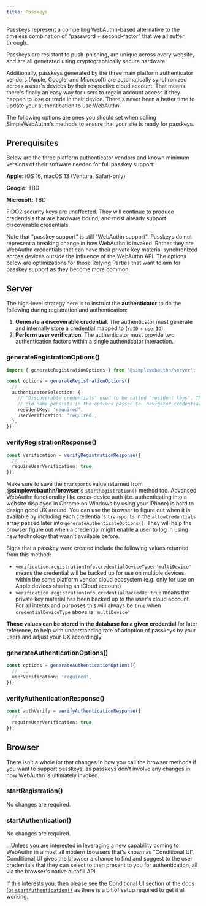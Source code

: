 ```yaml
---
title: Passkeys
---
```


Passkeys represent a compelling WebAuthn-based alternative to the timeless combination of "password + second-factor" that we all suffer through.

Passkeys are resistant to push-phishing, are unique across every website, and are all generated using cryptographically secure hardware.

Additionally, passkeys generated by the three main platform authenticator vendors (Apple, Google, and Microsoft) are automatically synchronized across a user's devices by their respective cloud account. That means there's finally an easy way for users to regain account access if they happen to lose or trade in their device. There's never been a better time to update your authentication to use WebAuthn.

The following options are ones you should set when calling SimpleWebAuthn's methods to ensure that your site is ready for passkeys.

## Prerequisites

Below are the three platform authenticator vendors and known minimum versions of their software needed for full passkey support:

**Apple:** iOS 16, macOS 13 (Ventura, Safari-only)

**Google:** TBD

**Microsoft:** TBD

FIDO2 security keys are unaffected. They will continue to produce credentials that are hardware bound, and most already support discoverable credentials.

Note that "passkey support" is still "WebAuthn support". Passkeys do not represent a breaking change in how WebAuthn is invoked. Rather they are WebAuthn credentials that can have their private key material synchronized across devices outside the influence of the WebAuthn API. The options below are optimizations for those Relying Parties that want to aim for passkey support as they become more common.

## Server

The high-level strategy here is to instruct the **authenticator** to do the following during registration and authentication:

1. **Generate a discoverable credential**. The authenticator must generate and internally store a credential mapped to (`rpID` + `userID`).
2. **Perform user verification**. The authenticator must provide two authentication factors within a single authenticator interaction.

### generateRegistrationOptions()

```ts
import { generateRegistrationOptions } from '@simplewebauthn/server';

const options = generateRegistrationOptions({
  // ...
  authenticatorSelection: {
    // "Discoverable credentials" used to be called "resident keys". The
    // old name persists in the options passed to `navigator.credentials.create()`.
    residentKey: 'required',
    userVerification: 'required',
  },
});
```

### verifyRegistrationResponse()

```ts
const verification = verifyRegistrationResponse({
  // ...
  requireUserVerification: true,
});
```

Make sure to save the `transports` value returned from **@simplewebauthn/browser**'s `startRegistration()` method too. Advanced WebAuthn functionality like cross-device auth (i.e. authenticating into a website displayed in Chrome on Windows by using your iPhone) is hard to design good UX around. You can use the browser to figure out when it is available by including each credential's `transports` in the `allowCredentials` array passed later into `generateAuthenticateOptions()`. They will help the browser figure out when a credential might enable a user to log in using new technology that wasn't available before.

Signs that a passkey were created include the following values returned from this method:

- `verification.registrationInfo.credentialDeviceType`: `'multiDevice'` means the credential will be backed up for use on multiple devices within the same platform vendor cloud ecosystem (e.g. only for use on Apple devices sharing an iCloud account)
- `verification.registrationInfo.credentialBackedUp`: `true` means the private key material has been backed up to the user's cloud account. For all intents and purposes this will always be `true` when `credentialDeviceType` above is `'multiDevice'`

**These values can be stored in the database for a given credential** for later reference, to help with understanding rate of adoption of passkeys by your users and adjust your UX accordingly.

### generateAuthenticationOptions()

```ts
const options = generateAuthenticationOptions({
  // ...
  userVerification: 'required',
});
```

### verifyAuthenticationResponse()

```ts
const authVerify = verifyAuthenticationResponse({
  // ...
  requireUserVerification: true,
});
```

## Browser

There isn't a whole lot that changes in how you call the browser methods if you want to support passkeys, as passkeys don't involve any changes in how WebAuthn is ultimately invoked.

### startRegistration()

No changes are required.

### startAuthentication()

No changes are required.

...Unless you are interested in leveraging a new capability coming to WebAuthn in almost all modern browsers that's known as "Conditional UI". Conditional UI gives the browser a chance to find and suggest to the user credentials that they can select to then present to you for authentication, all via the browser's native autofill API.

If this interests you, then please see the [Conditional UI section of the docs for `startAuthentication()`](packages/browser.mdx#browser-autofill-aka-conditional-ui) as there is a bit of setup required to get it all working.
